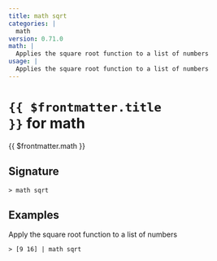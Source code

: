 ```yaml
---
title: math sqrt
categories: |
  math
version: 0.71.0
math: |
  Applies the square root function to a list of numbers
usage: |
  Applies the square root function to a list of numbers
---
```


# <code>{{ $frontmatter.title }}</code> for math

<div class='command-title'>{{ $frontmatter.math }}</div>

## Signature

```> math sqrt ```

## Examples

Apply the square root function to a list of numbers
```shell
> [9 16] | math sqrt
```
